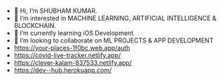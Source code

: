 - 👋 Hi, I’m SHUBHAM KUMAR.
- 👀 I’m interested in MACHINE LEARNING, ARTIFICIAL INTELLIGENCE & BLOCKCHAIN.
- 🌱 I’m currently learning iOS Development.
- 💞️ I’m looking to collaborate on ML PROJECTS & APP DEVELOPMENT
-  https://your-places-1f0bc.web.app/auth
-  https://covid-live-tracker.netlify.app/
-  https://clever-kalam-837533.netlify.app/
-  https://dev--hub.herokuapp.com/

<!---
shubham06082001/shubham06082001 is a ✨ special ✨ repository because its `README.md` (this file) appears on your GitHub profile.
You can click the Preview link to take a look at your changes.
--->
